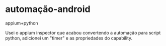 # automação-android
appium+python

Usei o appium inspector que acabou convertendo a automação para script python, adicionei um "timer" e as propriedades do capability.
